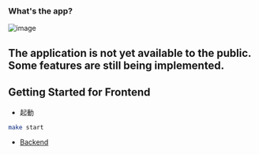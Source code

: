 ### What's the app?
![image](https://user-images.githubusercontent.com/69241625/133924047-57eebe8b-f242-42c8-8d17-5a9435d0ac5b.png)


## The application is not yet available to the public. Some features are still being implemented.


## Getting Started for Frontend

- 起動

```bash
make start
```

- [Backend](https://github.com/Haya372/ReservationAppAPI)



